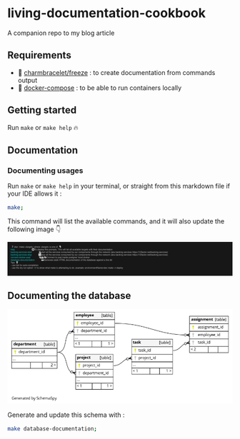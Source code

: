 # living-documentation-cookbook

A companion repo to my blog article

## Requirements

- 📸 [charmbracelet/freeze](https://github.com/charmbracelet/freeze) : to create documentation from commands output
- 🐳 [docker-compose](https://docs.docker.com/compose/install/) : to be able to run containers locally

## Getting started

Run `make` or `make help` 🔥

## Documentation

### Documenting usages

Run `make` or `make help` in your terminal, or straight from this markdown file if your IDE allows it :

```sh
make;
```

This command will list the available commands, and it will also update the following image 👇

![Available commands generated automatically](./docs/available-commands.png)

## Documenting the database

![Database documentation](./docs/database/relationships.real.compact.png)

Generate and update this schema with :

```bash
make database-documentation;
```
